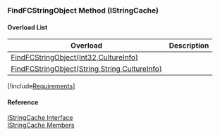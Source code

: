 ﻿### FindFCStringObject Method (IStringCache)

#### Overload List

| Overload | Description |
| --- | --- |
| [FindFCStringObject(Int32,CultureInfo)](fcSDK~FChoice.Foundation.Clarify.IStringCache~FindFCStringObject(Int32,CultureInfo).md) |   |
| [FindFCStringObject(String,String,CultureInfo)](fcSDK~FChoice.Foundation.Clarify.IStringCache~FindFCStringObject(String,String,CultureInfo).md) |   |

[!include[Requirements](../partials/requirements.md)]



#### Reference

[IStringCache Interface](fcSDK~FChoice.Foundation.Clarify.IStringCache.md)  
[IStringCache Members](fcSDK~FChoice.Foundation.Clarify.IStringCache_members.md)